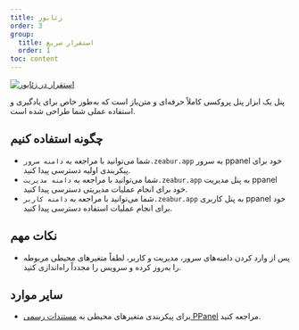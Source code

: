```yaml
---
title: زئابور
order: 3
group:
  title: استقرار سریع
  order: 1
toc: content
---
```


[![استقرار در زئابور](https://zeabur.com/button.svg)](https://zeabur.com/templates/IBPWWW)

پنل یک ابزار پنل پروکسی کاملاً حرفه‌ای و متن‌باز است که به‌طور خاص برای یادگیری و استفاده عملی شما طراحی شده است.

## چگونه استفاده کنیم

- شما می‌توانید با مراجعه به `دامنه‌ سرور.zeabur.app` به سرور ppanel خود برای پیکربندی اولیه دسترسی پیدا کنید.
- شما می‌توانید با مراجعه به `دامنه‌ مدیریت.zeabur.app` به پنل مدیریت ppanel خود برای انجام عملیات مدیریتی دسترسی پیدا کنید.
- شما می‌توانید با مراجعه به `دامنه‌ کاربر.zeabur.app` به پنل کاربری ppanel خود برای انجام عملیات استفاده دسترسی پیدا کنید.

## نکات مهم

- پس از وارد کردن دامنه‌های سرور، مدیریت و کاربر، لطفاً متغیرهای محیطی مربوطه را به‌روز کرده و سرویس را مجدداً راه‌اندازی کنید.

## سایر موارد

- برای پیکربندی متغیرهای محیطی به [مستندات رسمی PPanel](https://ppanel.dev/) مراجعه کنید.

